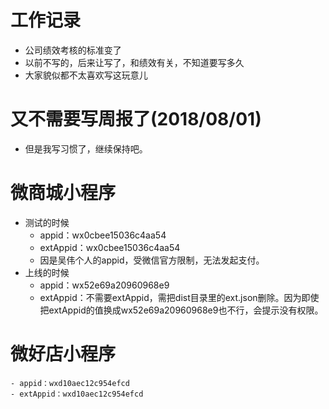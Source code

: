 # 工作记录
* 公司绩效考核的标准变了
* 以前不写的，后来让写了，和绩效有关，不知道要写多久
* 大家貌似都不太喜欢写这玩意儿

# 又不需要写周报了(2018/08/01)
* 但是我写习惯了，继续保持吧。

# 微商城小程序
* 测试的时候
    - appid：wx0cbee15036c4aa54
    - extAppid：wx0cbee15036c4aa54
    - 因是吴伟个人的appid，受微信官方限制，无法发起支付。
* 上线的时候
    - appid：wx52e69a20960968e9
    - extAppid：不需要extAppid，需把dist目录里的ext.json删除。因为即使把extAppid的值换成wx52e69a20960968e9也不行，会提示没有权限。

# 微好店小程序
    - appid：wxd10aec12c954efcd
    - extAppid：wxd10aec12c954efcd
